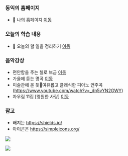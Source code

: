 ### 동익의 홈페이지
- 👯 나의 홈페이지 [이동](https://dongik9.github.io/devportfolio/)

### 오늘의 학습 내용 
- 🌱 오늘의 할 일을 정리하기 [이동](https://github.com/dongik9/Today_TodoList) 


### 음악감상
 * 편안함을 주는 첼로 브금 [이동](https://www.youtube.com/watch?v=E4WWYyS3rXQ)
 * 가을에 듣는 명곡 [이동](https://www.youtube.com/watch?v=OA4xWoZ6Ygo)
 * 미술관에 온 듯🎻여유롭고 클래식한 피아노 연주곡(https://www.youtube.com/watch?v=_dn5vYN2GWY)
 * 자우림 11집 [영원한 사랑] [이동](https://www.youtube.com/watch?v=Mvnj1C4KBy4&list=PLa_BjcgQbaGxaDWkW1-CxpUq6GHk5nEj2)


### 참고
 * 배지는 https://shields.io/
 * 아이콘은 https://simpleicons.org/

<img src="https://img.shields.io/badge/Python-3766AB?style=flat-square&logo=Python&logoColor=white"/></a>

<!--

Here are some ideas to get you started:

- 🔭 I'm currently working on ...
- 🌱 I'm currently learning ...
- 👯 I'm looking to collaborate on ...
- 🤔 I'm looking for help with ...
- 💬 Ask me about ...
- 📫 How to reach me: ...
- 😄 Pronouns: ...
- ⚡ Fun fact: ...
-->

<a href="https://hits.seeyoufarm.com"><img src="https://hits.seeyoufarm.com/api/count/incr/badge.svg?url=https%3A%2F%2Fgithub.com%2FLDJWJ%2F&count_bg=%2379C83D&title_bg=%23555555&icon=&icon_color=%23E7E7E7&title=hits&edge_flat=false"/></a>
